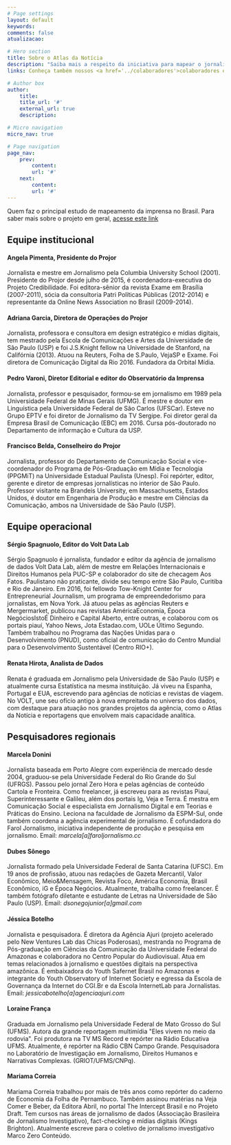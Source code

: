 ```yaml
---
# Page settings
layout: default
keywords:
comments: false
atualizacao:

# Hero section
title: Sobre o Atlas da Notícia
description: "Saiba mais a respeito da iniciativa para mapear o jornalismo no Brasil."
links: Conheça também nossos <a href='../colaboradores'>colaboradores e voluntários</a>

# Author box
author:
    title:
    title_url: '#'
    external_url: true
    description:

# Micro navigation
micro_nav: true

# Page navigation
page_nav:
    prev:
        content:
        url: '#'
    next:
        content:
        url: '#'
---
```



Quem faz o principal estudo de mapeamento da imprensa no Brasil. Para saber mais sobre o projeto em geral, [acesse este link](../sobre)

## Equipe institucional

#### Angela Pimenta, Presidente do Projor
Jornalista e mestre em Jornalismo pela Columbia University School (2001). Presidente do Projor desde julho de 2015, é coordenadora-executiva do Projeto Credibilidade. Foi editora-sênior da revista Exame em Brasília (2007-2011), sócia da consultoria Patri Políticas Públicas (2012-2014) e representante da Online News Association no Brasil (2009-2014).

#### Adriana Garcia, Diretora de Operações do Projor
Jornalista, professora e consultora em design estratégico e mídias digitais, tem mestrado pela Escola de Comunicações e Artes da Universidade de São Paulo (USP) e foi J.S.Knight fellow na Universidade de Stanford, na Califórnia (2013). Atuou na Reuters, Folha de S.Paulo, VejaSP e Exame. Foi diretora de Comunicação Digital da Rio 2016. Fundadora da Orbital Mídia.

#### Pedro Varoni, Diretor Editorial e editor do Observatório da Imprensa
Jornalista, professor e pesquisador, formou-se em jornalismo em 1989 pela Universidade Federal de Minas Gerais (UFMG). É mestre e doutor em Linguística pela Universidade Federal de São Carlos (UFSCar). Esteve no Grupo EPTV e foi diretor de Jornalismo da TV Sergipe. Foi diretor geral da Empresa Brasil de Comunicação (EBC) em 2016. Cursa pós-doutorado no Departamento de informação e Cultura da USP.

#### Francisco Belda, Conselheiro do Projor
Jornalista, professor do Departamento de Comunicação Social e vice-coordenador do Programa de Pós-Graduação em Mídia e Tecnologia (PPGMiT) na Universidade Estadual Paulista (Unesp). Foi repórter, editor, gerente e diretor de empresas jornalísticas no interior de São Paulo. Professor visitante na Brandeis University, em Massachusetts, Estados Unidos, é doutor em Engenharia de Produção e mestre em Ciências da Comunicação, ambos na Universidade de São Paulo (USP).

## Equipe operacional

#### Sérgio Spagnuolo, Editor do Volt Data Lab
Sérgio Spagnuolo é jornalista, fundador e editor da agência de jornalismo de dados Volt Data Lab, além de mestre em Relações Internacionais e Direitos Humanos pela PUC-SP e colaborador do site de checagem Aos Fatos. Paulistano não praticante, divide seu tempo entre São Paulo, Curitiba e Rio de Janeiro. Em 2016, foi fellowdo Tow-Knight Center for Entrepreneurial Journalism, um programa de empreendedorismo para jornalistas, em Nova York. Já atuou pelas as agências Reuters e Mergermarket, publicou nas revistas AméricaEconomia, Época NegóciosIstoÉ Dinheiro e Capital Aberto, entre outras, e colaborou com os portais piauí, Yahoo News, Jota Estadao.com, UOLe Último Segundo. Também trabalhou no Programa das Nações Unidas para o Desenvolvimento (PNUD), como oficial de comunicação do Centro Mundial para o Desenvolvimento Sustentável (Centro RIO+).

#### Renata Hirota, Analista de Dados
Renata é graduada em Jornalismo pela Universidade de São Paulo (USP) e atualmente cursa Estatística na mesma instituição. Já viveu na Espanha, Portugal e EUA, escrevendo para agências de notícias e revistas de viagem. No VOLT, une seu ofício antigo à nova empreitada no universo dos dados, com destaque para atuação nos grandes projetos da agência, como o Atlas da Notícia e reportagens que envolvem mais capacidade analítica.

## Pesquisadores regionais

#### Marcela Donini
Jornalista baseada em Porto Alegre com experiência de mercado desde 2004, graduou-se pela Universidade Federal do Rio Grande do Sul (UFRGS). Passou pelo jornal Zero Hora e pelas agências de conteúdo Cartola e Fronteira. Como freelancer, já escreveu para as revistas Piauí, Superinteressante e Galileu, além dos portais Ig, Veja e Terra. É mestra em Comunicação Social e especialista em Jornalismo Digital e em Teorias e Práticas do Ensino. Leciona na faculdade de Jornalismo da ESPM-Sul, onde também coordena a agência experimental de jornalismo. É cofundadora do Farol Jornalismo, iniciativa independente de produção e pesquisa em jornalismo. Email: *marcela[a]faroljornalismo.cc*

#### Dubes Sônego
Jornalista formado pela Universidade Federal de Santa Catarina (UFSC). Em 19 anos de profissão, atuou nas redações de Gazeta Mercantil, Valor Econômico, Meio&Mensagem, Revista Foco, América Economia, Brasil Econômico, iG e Época Negócios. Atualmente, trabalha como freelancer. É também fotógrafo diletante e estudante de Letras na Universidade de São Paulo (USP). Email: *dsonegojunior[a]gmail.com*

#### Jéssica Botelho
Jornalista e pesquisadora. É diretora da Agência Ajuri (projeto acelerado pelo New Ventures Lab das Chicas Poderosas), mestranda no Programa de Pós-graduação em Ciências da Comunicação da Universidade Federal do Amazonas e colaboradora no Centro Popular do Audiovisual. Atua em temas relacionados à jornalismo e questões digitais na perspectiva amazônica. É embaixadora do Youth Safernet Brasil no Amazonas e integrante do Youth Observatory of Internet Society e egressa da Escola de Governança da Internet do CGI.Br e da Escola InternetLab para Jornalistas. Email: *jessicabotelho[a]agenciaajuri.com*

#### Loraine França
Graduada em Jornalismo pela Universidade Federal de Mato Grosso do Sul (UFMS). Autora da grande reportagem multimídia "Eles vivem no meio da rodovia". Foi produtora na TV MS Record e repórter na Rádio Educativa UFMS. Atualmente, é repórter na Rádio CBN Campo Grande. Pesquisadora no Laboratório de Investigação em Jornalismo, Direitos Humanos e Narrativas Complexas. (GRIOT/UFMS/CNPq).

#### Mariama Correia
Mariama Correia trabalhou por mais de três anos como repórter do caderno de Economia da Folha de Pernambuco. Também assinou matérias na Veja Comer e Beber, da Editora Abril, no portal The Intercept Brasil e no Projeto Draft. Tem cursos nas áreas de jornalismo de dados (Associação Brasileira de Jornalismo Investigativo), fact-checking e mídias digitais (Kings Brighton). Atualmente escreve para o coletivo de jornalismo investigativo Marco Zero Conteúdo.
